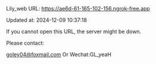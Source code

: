 Lily_web URL: https://ae6d-61-165-102-156.ngrok-free.app

Updated at: 2024-12-09 10:37:18

If you cannot open this URL, the server might be down.

Please contact: 

goley04@foxmail.com Or Wechat:GL_yeaH